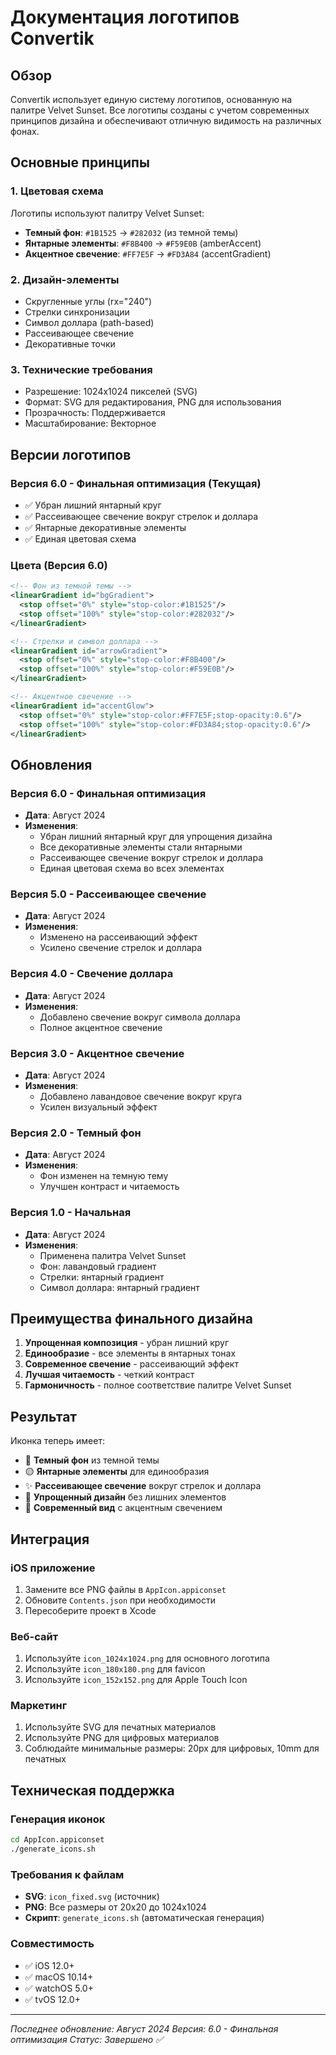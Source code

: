 # Документация логотипов Convertik

## Обзор

Convertik использует единую систему логотипов, основанную на палитре Velvet Sunset. Все логотипы созданы с учетом современных принципов дизайна и обеспечивают отличную видимость на различных фонах.

## Основные принципы

### 1. Цветовая схема
Логотипы используют палитру Velvet Sunset:
- **Темный фон**: `#1B1525` → `#282032` (из темной темы)
- **Янтарные элементы**: `#F8B400` → `#F59E0B` (amberAccent)
- **Акцентное свечение**: `#FF7E5F` → `#FD3A84` (accentGradient)

### 2. Дизайн-элементы
- Скругленные углы (rx="240")
- Стрелки синхронизации
- Символ доллара (path-based)
- Рассеивающее свечение
- Декоративные точки

### 3. Технические требования
- Разрешение: 1024x1024 пикселей (SVG)
- Формат: SVG для редактирования, PNG для использования
- Прозрачность: Поддерживается
- Масштабирование: Векторное

## Версии логотипов

### Версия 6.0 - Финальная оптимизация (Текущая)
- ✅ Убран лишний янтарный круг
- ✅ Рассеивающее свечение вокруг стрелок и доллара
- ✅ Янтарные декоративные элементы
- ✅ Единая цветовая схема

### Цвета (Версия 6.0)
```xml
<!-- Фон из темной темы -->
<linearGradient id="bgGradient">
  <stop offset="0%" style="stop-color:#1B1525"/>
  <stop offset="100%" style="stop-color:#282032"/>
</linearGradient>

<!-- Стрелки и символ доллара -->
<linearGradient id="arrowGradient">
  <stop offset="0%" style="stop-color:#F8B400"/>
  <stop offset="100%" style="stop-color:#F59E0B"/>
</linearGradient>

<!-- Акцентное свечение -->
<linearGradient id="accentGlow">
  <stop offset="0%" style="stop-color:#FF7E5F;stop-opacity:0.6"/>
  <stop offset="100%" style="stop-color:#FD3A84;stop-opacity:0.6"/>
</linearGradient>
```

## Обновления

### Версия 6.0 - Финальная оптимизация
- **Дата**: Август 2024
- **Изменения**:
  - Убран лишний янтарный круг для упрощения дизайна
  - Все декоративные элементы стали янтарными
  - Рассеивающее свечение вокруг стрелок и доллара
  - Единая цветовая схема во всех элементах

### Версия 5.0 - Рассеивающее свечение
- **Дата**: Август 2024
- **Изменения**:
  - Изменено на рассеивающий эффект
  - Усилено свечение стрелок и доллара

### Версия 4.0 - Свечение доллара
- **Дата**: Август 2024
- **Изменения**:
  - Добавлено свечение вокруг символа доллара
  - Полное акцентное свечение

### Версия 3.0 - Акцентное свечение
- **Дата**: Август 2024
- **Изменения**:
  - Добавлено лавандовое свечение вокруг круга
  - Усилен визуальный эффект

### Версия 2.0 - Темный фон
- **Дата**: Август 2024
- **Изменения**:
  - Фон изменен на темную тему
  - Улучшен контраст и читаемость

### Версия 1.0 - Начальная
- **Дата**: Август 2024
- **Изменения**:
  - Применена палитра Velvet Sunset
  - Фон: лавандовый градиент
  - Стрелки: янтарный градиент
  - Символ доллара: янтарный градиент

## Преимущества финального дизайна

1. **Упрощенная композиция** - убран лишний круг
2. **Единообразие** - все элементы в янтарных тонах
3. **Современное свечение** - рассеивающий эффект
4. **Лучшая читаемость** - четкий контраст
5. **Гармоничность** - полное соответствие палитре Velvet Sunset

## Результат

Иконка теперь имеет:
- 🌙 **Темный фон** из темной темы
- 🟡 **Янтарные элементы** для единообразия
- ✨ **Рассеивающее свечение** вокруг стрелок и доллара
- 🎯 **Упрощенный дизайн** без лишних элементов
- 💫 **Современный вид** с акцентным свечением

## Интеграция

### iOS приложение
1. Замените все PNG файлы в `AppIcon.appiconset`
2. Обновите `Contents.json` при необходимости
3. Пересоберите проект в Xcode

### Веб-сайт
1. Используйте `icon_1024x1024.png` для основного логотипа
2. Используйте `icon_180x180.png` для favicon
3. Используйте `icon_152x152.png` для Apple Touch Icon

### Маркетинг
1. Используйте SVG для печатных материалов
2. Используйте PNG для цифровых материалов
3. Соблюдайте минимальные размеры: 20px для цифровых, 10mm для печатных

## Техническая поддержка

### Генерация иконок
```bash
cd AppIcon.appiconset
./generate_icons.sh
```

### Требования к файлам
- **SVG**: `icon_fixed.svg` (источник)
- **PNG**: Все размеры от 20x20 до 1024x1024
- **Скрипт**: `generate_icons.sh` (автоматическая генерация)

### Совместимость
- ✅ iOS 12.0+
- ✅ macOS 10.14+
- ✅ watchOS 5.0+
- ✅ tvOS 12.0+

---

*Последнее обновление: Август 2024*
*Версия: 6.0 - Финальная оптимизация*
*Статус: Завершено ✅* 